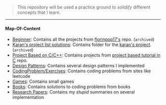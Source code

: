 > This repository will be used a practice ground to *solidify* different concepts that I learn. 
---

#### Map-Of-Content

- [Beginner](beginner): Contains all the projects from [florinpop17's](https://github.com/florinpop17/app-ideas) repo. (`archived`)
- [Karan's project list solutions](karanprojects): Contains folder for the [karan's project](https://github.com/karan/Projects/). (`archived`)
- [Project Based on C/C++](projectC): Contains projects from [project based tutorial in C](https://github.com/rby90/Project-Based-Tutorials-in-C) repo.
- [Design Patterns](designpatterns): Contains several design patterns I implemented
- [CodingProblem/Exercises](codingproblem): Contains coding problems from sites like leetcode 
- [Games](games): Contains small games
- [Books](books): Contains solutions to coding problems from books
- [Research Papers](researchpapers): Contains my *stupid* summaries on several implementation
